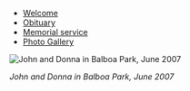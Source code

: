 <!--
.. title: John and Donna Meyer Memorial Website
.. slug: index
.. date: 2014/03/15 15:23:57
.. tags:
.. link:
.. description:
.. type: text
-->

- [Welcome](welcome.html)
- [Obituary](obituary.html)
- [Memorial service](memorial-service.html)
- [Photo Gallery](photo-gallery.html)

![John and Donna in Balboa Park, June 2007](Balboa-Park-June-2007.jpg)

*John and Donna in Balboa Park, June 2007*
